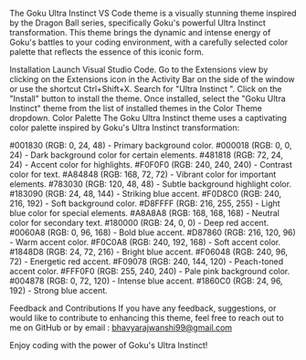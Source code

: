 
The Goku Ultra Instinct VS Code theme is a visually stunning theme inspired by the Dragon Ball series, specifically Goku's powerful Ultra Instinct transformation. This theme brings the dynamic and intense energy of Goku's battles to your coding environment, with a carefully selected color palette that reflects the essence of this iconic form.

Installation
Launch Visual Studio Code.
Go to the Extensions view by clicking on the Extensions icon in the Activity Bar on the side of the window or use the shortcut Ctrl+Shift+X.
Search for "Ultra Instinct ".
Click on the "Install" button to install the theme.
Once installed, select the "Goku Ultra Instinct" theme from the list of installed themes in the Color Theme dropdown.
Color Palette
The Goku Ultra Instinct theme uses a captivating color palette inspired by Goku's Ultra Instinct transformation:

#001830 (RGB: 0, 24, 48) - Primary background color.
#000018 (RGB: 0, 0, 24) - Dark background color for certain elements.
#481818 (RGB: 72, 24, 24) - Accent color for highlights.
#F0F0F0 (RGB: 240, 240, 240) - Contrast color for text.
#A84848 (RGB: 168, 72, 72) - Vibrant color for important elements.
#783030 (RGB: 120, 48, 48) - Subtle background highlight color.
#183090 (RGB: 24, 48, 144) - Striking blue accent.
#F0D8C0 (RGB: 240, 216, 192) - Soft background color.
#D8FFFF (RGB: 216, 255, 255) - Light blue color for special elements.
#A8A8A8 (RGB: 168, 168, 168) - Neutral color for secondary text.
#180000 (RGB: 24, 0, 0) - Deep red accent.
#0060A8 (RGB: 0, 96, 168) - Bold blue accent.
#D87860 (RGB: 216, 120, 96) - Warm accent color.
#F0C0A8 (RGB: 240, 192, 168) - Soft accent color.
#1848D8 (RGB: 24, 72, 216) - Bright blue accent.
#F06048 (RGB: 240, 96, 72) - Energetic red accent.
#F09078 (RGB: 240, 144, 120) - Peach-toned accent color.
#FFF0F0 (RGB: 255, 240, 240) - Pale pink background color.
#004878 (RGB: 0, 72, 120) - Intense blue accent.
#1860C0 (RGB: 24, 96, 192) - Strong blue accent.

Feedback and Contributions
If you have any feedback, suggestions, or would like to contribute to enhancing this theme, feel free to reach out to me on GitHub or by email : bhavyarajwanshi99@gmail.com

Enjoy coding with the power of Goku's Ultra Instinct!
